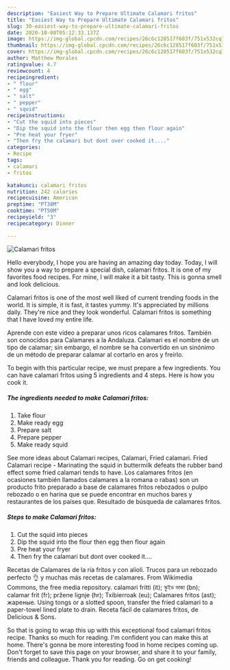```yaml
---
description: "Easiest Way to Prepare Ultimate Calamari fritos"
title: "Easiest Way to Prepare Ultimate Calamari fritos"
slug: 30-easiest-way-to-prepare-ultimate-calamari-fritos
date: 2020-10-08T05:12:33.137Z
image: https://img-global.cpcdn.com/recipes/26c6c128517f603f/751x532cq70/calamari-fritos-recipe-main-photo.jpg
thumbnail: https://img-global.cpcdn.com/recipes/26c6c128517f603f/751x532cq70/calamari-fritos-recipe-main-photo.jpg
cover: https://img-global.cpcdn.com/recipes/26c6c128517f603f/751x532cq70/calamari-fritos-recipe-main-photo.jpg
author: Matthew Morales
ratingvalue: 4.7
reviewcount: 4
recipeingredient:
- " flour"
- " egg"
- " salt"
- " pepper"
- " squid"
recipeinstructions:
- "Cut the squid into pieces"
- "Dip the squid into the flour then egg then flour again"
- "Pre heat your fryer"
- "Then fry the calamari but dont over cooked it...."
categories:
- Recipe
tags:
- calamari
- fritos

katakunci: calamari fritos 
nutrition: 242 calories
recipecuisine: American
preptime: "PT38M"
cooktime: "PT50M"
recipeyield: "3"
recipecategory: Dinner

---
```



![Calamari fritos](https://img-global.cpcdn.com/recipes/26c6c128517f603f/751x532cq70/calamari-fritos-recipe-main-photo.jpg)

Hello everybody, I hope you are having an amazing day today. Today, I will show you a way to prepare a special dish, calamari fritos. It is one of my favorites food recipes. For mine, I will make it a bit tasty. This is gonna smell and look delicious.

Calamari fritos is one of the most well liked of current trending foods in the world. It is simple, it is fast, it tastes yummy. It's appreciated by millions daily. They're nice and they look wonderful. Calamari fritos is something that I have loved my entire life.

Aprende con este vídeo a preparar unos ricos calamares fritos. También son conocidos para Calamares a la Andaluza. Calamari es el nombre de un tipo de calamar; sin embargo, el nombre se ha convertido en un sinónimo de un método de preparar calamar al cortarlo en aros y freírlo.


To begin with this particular recipe, we must prepare a few ingredients. You can have calamari fritos using 5 ingredients and 4 steps. Here is how you cook it.

<!--inarticleads1-->

##### The ingredients needed to make Calamari fritos:

1. Take  flour
1. Make ready  egg
1. Prepare  salt
1. Prepare  pepper
1. Make ready  squid


See more ideas about Calamari recipes, Calamari, Fried calamari. Fried Calamari recipe - Marinating the squid in buttermilk defeats the rubber band effect some fried calamari tends to have. Los calamares fritos (en ocasiones también llamados calamares a la romana o rabas) son un producto frito preparado a base de calamares fritos rebozados o pulpo rebozado o en harina que se puede encontrar en muchos bares y restaurantes de los países que. Resultado de búsqueda de calamares fritos. 

<!--inarticleads2-->

##### Steps to make Calamari fritos:

1. Cut the squid into pieces
1. Dip the squid into the flour then egg then flour again
1. Pre heat your fryer
1. Then fry the calamari but dont over cooked it....


Recetas de Calamares de la ría fritos y con alioli. Trucos para un rebozado perfecto 👌 y muchas más recetas de calamares. From Wikimedia Commons, the free media repository. calamari fritti (it); স্কুইড ভাজা (bn); calamar frit (fr); pržene lignje (hr); Txibierroak (eu); Calamares fritos (ast); жареные. Using tongs or a slotted spoon, transfer the fried calamari to a paper-towel lined plate to drain. Receta fácil de calamares fritos, de Delicious &amp; Sons. 

So that is going to wrap this up with this exceptional food calamari fritos recipe. Thanks so much for reading. I'm confident you can make this at home. There's gonna be more interesting food in home recipes coming up. Don't forget to save this page on your browser, and share it to your family, friends and colleague. Thank you for reading. Go on get cooking!
